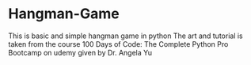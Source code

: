 # Hangman-Game
This is basic and simple hangman game in python
The art and tutorial is taken from the course 100 Days of Code: The Complete Python Pro Bootcamp on udemy given by Dr. Angela Yu
